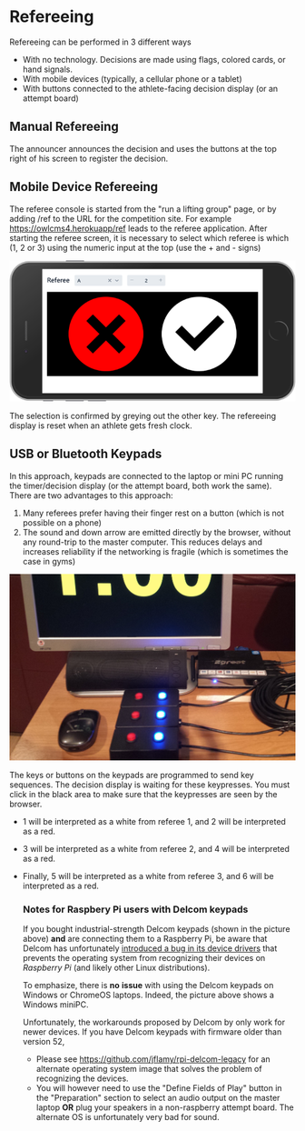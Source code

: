 # Refereeing

Refereeing can be performed in 3 different ways

- With no technology.  Decisions are made using flags, colored cards, or hand signals.  
- With mobile devices (typically, a cellular phone or a tablet)
- With buttons connected to the athlete-facing decision display (or an attempt board)

## Manual Refereeing

The announcer announces the decision and uses the buttons at the top right of his screen to register the decision.

## Mobile Device Refereeing

 The referee console is started from the "run a lifting group" page, or by adding /ref to the URL for the competition site.  For example https://owlcms4.herokuapp/ref  leads to the referee application.  After starting the referee screen, it is necessary to select which referee is which (1, 2 or 3) using the numeric input at the top (use the + and - signs)

![mobile_ref](img\equipment\mobile_ref.png)

The selection is confirmed by greying out the other key.  The refereeing display is reset when an athlete gets fresh clock.

## USB or Bluetooth Keypads

In this approach, keypads are connected to the laptop or mini PC running the timer/decision display (or the attempt board, both work the same).   There are two advantages to this approach:

1. Many referees prefer having their finger rest on a button (which is not possible on a phone)
2. The sound and down arrow are emitted directly by the browser, without any round-trip to the master computer.  This reduces delays and increases reliability if the networking is fragile (which is sometimes the case in gyms)

![refereeingSetup](img\equipment\refereeingSetup.jpg)

The keys or buttons on the keypads are programmed to send key sequences.  The decision display is waiting for these keypresses.  You must click in the black area to make sure that the keypresses are seen by the browser.

- 1 will be interpreted as a white from referee 1, and 2 will be interpreted as a red. 

- 3 will be interpreted as a white from referee 2, and 4 will be interpreted as a red.  

- Finally, 5 will be interpreted as a white from referee 3, and 6 will be interpreted as a red.

  ### Notes for Raspbery Pi users with Delcom keypads

  If you bought industrial-strength Delcom keypads (shown in the picture above) **and** are connecting them to a Raspberry Pi,  be aware that Delcom has unfortunately [introduced a bug in its device drivers](http://www.delcomproducts.com/webnote.asp?id=3) that prevents the operating system from recognizing their devices on *Raspberry Pi* (and likely other Linux distributions).

  To emphasize, there is **no** **issue** with using the Delcom keypads on Windows or ChromeOS laptops.  Indeed, the picture above shows a Windows miniPC.

  Unfortunately, the workarounds proposed by Delcom by only work for newer devices.  If you have Delcom keypads with firmware older than version 52,

  - Please see https://github.com/jflamy/rpi-delcom-legacy for an alternate operating system image that solves the problem of recognizing the devices. 
  - You will however need to use the "Define Fields of Play" button in the "Preparation" section to select an audio output on the master laptop **OR** plug your speakers in a non-raspberry attempt board.  The alternate OS is unfortunately very bad for sound.
